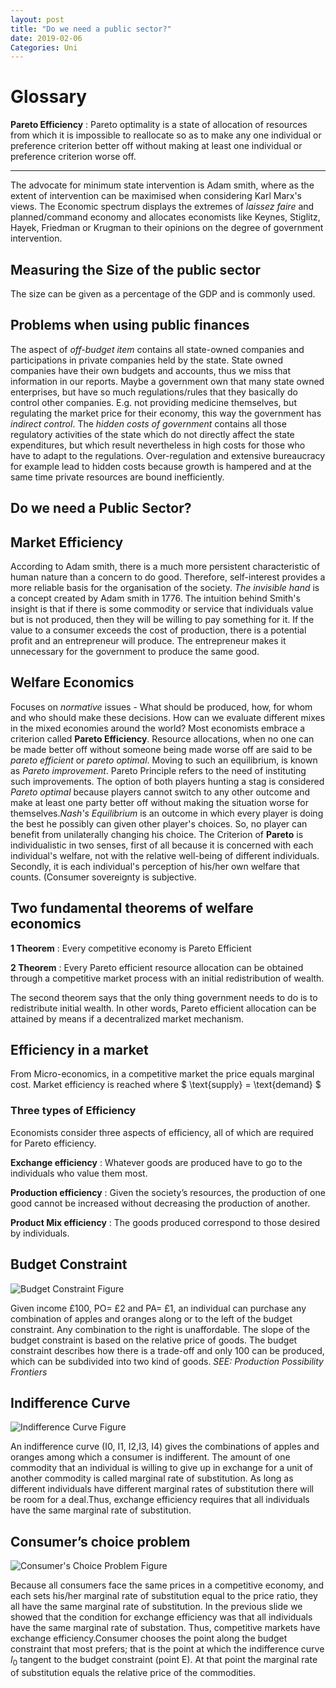 ```yaml
---
layout: post
title: "Do we need a public sector?"
date: 2019-02-06
Categories: Uni
---
```


# Glossary

**Pareto Efficiency**
: Pareto optimality is a state of allocation of resources from which it is
impossible to reallocate so as to make any one individual or preference
criterion better off without making at least one individual or preference
criterion worse off.

-------------------


The advocate for minimum state intervention is Adam smith, where as the extent
of intervention can be maximised when considering Karl Marx's views. The
Economic spectrum displays the extremes of *laissez faire* and planned/command
economy and allocates economists like Keynes, Stiglitz, Hayek, Friedman or
Krugman to their opinions on the degree of government intervention.

## Measuring the Size of the public sector

The size can be given as a percentage of the GDP and is commonly used.

## Problems when using public finances

The aspect of *off-budget item* contains all state-owned companies and
participations in private companies held by the state. State owned companies
have their own budgets and accounts, thus we miss that information in our
reports. Maybe a government own that many state owned enterprises, but have so
much regulations/rules that they basically do control other companies. E.g. not
providing medicine themselves, but regulating the market price for their
economy, this way the government has *indirect control*. The *hidden costs of
government* contains all those regulatory activities of the state which do not
directly affect the state expenditures, but which result nevertheless in high
costs for those who have to adapt to the regulations. Over-regulation and
extensive bureaucracy for example lead to hidden costs because growth is
hampered and at the same time private resources are bound inefficiently.

## Do we need a Public Sector?

## Market Efficiency

According to Adam smith, there is a much more persistent characteristic of human
nature than a concern to do good. Therefore, self-interest provides a more
reliable basis for the organisation of the society. *The invisible hand* is a
concept created by Adam smith in 1776. The intuition behind Smith's insight is
that if there is some commodity or service that individuals value but is not
produced, then they will be willing to pay something for it. If the value to a
consumer exceeds the cost of production, there is a potential profit and an
entrepreneur will produce. The entrepreneur makes it unnecessary for the
government to produce the same good.

## Welfare Economics

Focuses on *normative* issues - What should be produced, how, for whom and who
should make these decisions. How can we evaluate different mixes in the mixed
economies around the world? Most economists embrace a criterion called **Pareto
Efficiency**. Resource allocations, when no one can be made better off without
someone being made worse off are said to be *pareto efficient* or *pareto
optimal*. Moving to such an equilibrium, is known as *Pareto improvement*.
Pareto Principle refers to the need of instituting such improvements. The option
of both players hunting a stag is considered *Pareto optimal* because players
cannot switch to any other outcome and make at least one party better off
without making the situation worse for themselves.*Nash's Equilibrium* is an
outcome in which every player is doing the best he possibly can given other
player's choices. So, no player can benefit from unilaterally changing his
choice. The Criterion of **Pareto** is individualistic in two senses, first of
all because it is concerned with each individual's welfare, not with the
relative well-being of different individuals. Secondly, it is each individual's
perception of his/her own welfare that counts. (Consumer sovereignty is
subjective.

## Two fundamental theorems of welfare economics

**1 Theorem**
: Every competitive economy is Pareto Efficient


**2 Theorem**
: Every Pareto efficient resource allocation can be obtained through a
competitive market process with an initial redistribution of wealth.

The second theorem says that the only thing government needs to do is to redistribute initial wealth. In other words, Pareto efficient allocation can be attained by means if a decentralized market mechanism.

## Efficiency in a market

From Micro-economics, in a competitive market the price equals marginal cost.
Market efficiency is reached where $ \text{supply} = \text{demand} $

### Three types of Efficiency

Economists  consider three aspects  of efficiency, all of which are required for
Pareto efficiency.

**Exchange efficiency**
: Whatever goods are produced  have to go to the individuals  who value them
most.

**Production efficiency**
: Given the society’s resources, the production of one good cannot be increased
without decreasing  the production  of another. 

**Product Mix efficiency**
: The goods produced  correspond  to those desired  by individuals.

## Budget Constraint

![Budget Constraint Figure](https://i.ibb.co/k9xkKg1/Budget-Constraint.png)

Given income £100, PO= £2 and PA= £1, an individual can purchase any combination
of apples and oranges along or to the left of the budget constraint. Any
combination to the right is unaffordable. The slope of the budget constraint is
based on the relative price of goods. The budget constraint describes how there
is a trade-off and only 100 can be produced, which can be subdivided into two
kind of goods. *SEE: Production Possibility Frontiers*

## Indifference Curve

![Indifference Curve Figure](https://i.ibb.co/MRgRCFX/Indifference-Curve.png)

An indifference curve (I0, I1, I2,I3, I4) gives the combinations of apples and
oranges among which a consumer is indifferent. The amount of one commodity that
an individual is willing to give up in exchange for a unit of another commodity
is called marginal rate of substitution. As long as different individuals have
different marginal rates of substitution there will be room for a deal.Thus,
exchange efficiency requires that all individuals have the same marginal rate of
substitution.

## Consumer’s choice problem

![Consumer's Choice Problem Figure](https://i.ibb.co/SxTPhV7/Consumer-Choice-Problem.png)

Because all consumers face the same prices in a competitive economy, and each
sets his/her marginal rate of substitution equal to the price ratio, they all
have the same marginal rate of substitution. In the previous slide we showed
that the condition for exchange efficiency was that all individuals have the
same marginal rate of substation. Thus, competitive markets have exchange
efficiency.Consumer chooses the point along the budget constraint that most
prefers; that is the point at which the indifference curve $I_0$ tangent to the
budget constraint (point E). At that point the marginal rate of substitution
equals the relative price of the commodities. 


